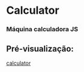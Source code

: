 # Calculator
### Máquina calculadora JS

## Pré-visualização:

[calculator](https://calculator-theta-ecru.vercel.app/)
